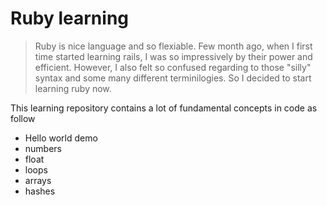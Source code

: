# Ruby learning
> Ruby is nice language and so flexiable. Few month ago, when I first time started learning rails, I was so impressively by their power and efficient.
> However, I also felt so confused regarding to those "silly" syntax and some many different terminilogies. So I decided to start learning ruby now.

This learning repository contains a lot of fundamental concepts in code as follow
* Hello world demo
* numbers
* float
* loops
* arrays
* hashes 

